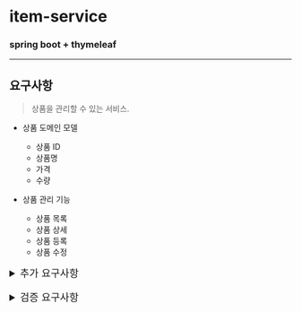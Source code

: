 # item-service
### spring boot + thymeleaf
<hr>

## 요구사항
> 상품을 관리할 수 있는 서비스.
 
- 상품 도메인 모델
  - 상품 ID
  - 상품명
  - 가격
  - 수량

- 상품 관리 기능
  - 상품 목록
  - 상품 상세
  - 상품 등록
  - 상품 수정

<details>
<summary style="font-size: 18px;"> 추가 요구사항 </summary>
<div markdown="1">

> 타임리프를 사용해서 폼에서 체크박스, 라디오 버튼, 셀렉트 박스를 편리하게 사용하는 방법
> 
> 기존 서비스에서 다음 요구사항을 추가

- 판매 여부
  - 판매 오픈 여부
  - 체크 박스로 선택할 수 있다.
  
- 등록 지역
  - 서울, 부산, 제주
  - 체크 박스로 다중 선택할 수 있다.
  
- 상품 종류
  - 도서, 식품, 기타
  - 라디오 버튼으로 하나만 선택할 수 있다.
  
- 배송 방식
  - 빠른 배송
  - 일반 배송
  - 느린 배송
  - 셀렉트 박스로 하나만 선택할 수 있다.

- 국제화
  - 메시지를 한 곳에서 관리하도록 하는 기능을 메시지 기능 구현.
  - en 국제화 진행.
</div>
</details>

<br>

<details>
<summary style="font-size: 18px;"> 검증 요구사항 </summary>
<div markdown="1">

- 타입 검증
  - 가격, 수량에 문자가 들어가면 검증 오류 처리
  
- 필드 검증
  - 상품명: 필수, 공백X
  - 가격: 1000원 이상, 1백만원 이하
  - 수량: 최대 9999
  
- 특정 필드의 범위를 넘어서는 검증
  - 가격 * 수량의 합은 10,000원 이상
  
- 수정시
  - 수량 100000개로 제한해제

</div>
</details>

